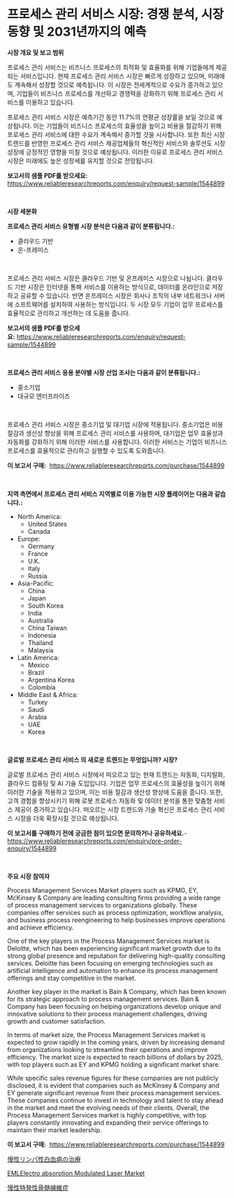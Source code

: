 <p><h1>프로세스 관리 서비스 시장: 경쟁 분석, 시장 동향 및 2031년까지의 예측</h1></p><p><strong>시장 개요 및 보고 범위</strong></p>
<p><p>프로세스 관리 서비스는 비즈니스 프로세스의 최적화 및 효율화를 위해 기업들에게 제공되는 서비스입니다. 현재 프로세스 관리 서비스 시장은 빠르게 성장하고 있으며, 미래에도 계속해서 성장할 것으로 예측됩니다. 이 시장은 전세계적으로 수요가 증가하고 있으며, 기업들이 비즈니스 프로세스를 개선하고 경쟁력을 강화하기 위해 프로세스 관리 서비스를 이용하고 있습니다.</p><p>프로세스 관리 서비스 시장은 예측기간 동안 11.7%의 연평균 성장률을 보일 것으로 예상됩니다. 이는 기업들이 비즈니스 프로세스의 효율성을 높이고 비용을 절감하기 위해 프로세스 관리 서비스에 대한 수요가 계속해서 증가할 것을 시사합니다. 또한 최신 시장 트렌드를 반영한 프로세스 관리 서비스 제공업체들의 혁신적인 서비스와 솔루션도 시장 성장에 긍정적인 영향을 미칠 것으로 예상됩니다. 이러한 이유로 프로세스 관리 서비스 시장은 미래에도 높은 성장세를 유지할 것으로 전망됩니다.</p></p>
<p><strong>보고서의 샘플 PDF를 받으세요:</strong> <a href="https://www.reliableresearchreports.com/enquiry/request-sample/1544899">https://www.reliableresearchreports.com/enquiry/request-sample/1544899</a></p>
<p>&nbsp;</p>
<p><strong>시장 세분화</strong></p>
<p><strong>프로세스 관리 서비스 유형별 시장 분석은 다음과 같이 분류됩니다.:</strong></p>
<p><ul><li>클라우드 기반</li><li>온-프레미스</li></ul></p>
<p>&nbsp;</p>
<p><p>프로세스 관리 서비스 시장은 클라우드 기반 및 온프레미스 시장으로 나뉩니다. 클라우드 기반 시장은 인터넷을 통해 서비스를 이용하는 방식으로, 데이터를 온라인으로 저장하고 공유할 수 있습니다. 반면 온프레미스 시장은 회사나 조직의 내부 네트워크나 서버에 소프트웨어를 설치하여 사용하는 방식입니다. 두 시장 모두 기업이 업무 프로세스를 효율적으로 관리하고 개선하는 데 도움을 줍니다.</p></p>
<p><strong>보고서의 샘플 PDF를 받으세요:</strong>&nbsp;<a href="https://www.reliableresearchreports.com/enquiry/request-sample/1544899">https://www.reliableresearchreports.com/enquiry/request-sample/1544899</a></p>
<p>&nbsp;</p>
<p><strong> 프로세스 관리 서비스 응용 분야별 시장 산업 조사는 다음과 같이 분류됩니다.:</strong></p>
<p><ul><li>중소기업</li><li>대규모 엔터프라이즈</li></ul></p>
<p>&nbsp;</p>
<p><p>프로세스 관리 서비스 시장은 중소기업 및 대기업 시장에 적용됩니다. 중소기업은 비용 절감과 생산성 향상을 위해 프로세스 관리 서비스를 사용하며, 대기업은 업무 효율성과 자동화를 강화하기 위해 이러한 서비스를 사용합니다. 이러한 서비스는 기업이 비즈니스 프로세스를 효율적으로 관리하고 실행할 수 있도록 도와줍니다.</p></p>
<p><strong>이 보고서 구매:</strong>&nbsp; <a href="https://www.reliableresearchreports.com/purchase/1544899">https://www.reliableresearchreports.com/purchase/1544899</a></p>
<p>&nbsp;</p>
<p><strong>지역 측면에서 프로세스 관리 서비스 지역별로 이용 가능한 시장 플레이어는 다음과 같습니다.:</strong></p>
<p><ul>
    <li>
        North America:
        <ul>
            <li>United States</li>
            <li>Canada</li>
        </ul>
    </li>
    <li>
        Europe:
        <ul>
            <li>Germany</li>
            <li>France</li>
            <li>U.K.</li>
            <li>Italy</li>
            <li>Russia</li>
        </ul>
    </li>
    <li>
        Asia-Pacific:
        <ul>
            <li>China</li>
            <li>Japan</li>
            <li>South Korea</li>
            <li>India</li>
            <li>Australia</li>
            <li>China Taiwan</li>
            <li>Indonesia</li>
            <li>Thailand</li>
            <li>Malaysia</li>
        </ul>
    </li>
    <li>
        Latin America:
        <ul>
            <li>Mexico</li>
            <li>Brazil</li>
            <li>Argentina Korea</li>
            <li>Colombia</li>
        </ul>
    </li>
    <li>
        Middle East & Africa:
        <ul>
            <li>Turkey</li>
            <li>Saudi</li>
            <li>Arabia</li>
            <li>UAE</li>
            <li>Korea</li>
        </ul>
    </li>
    </ul></p>
<p>&nbsp;</p>
<p><strong>글로벌 프로세스 관리 서비스 의 새로운 트렌드는 무엇입니까? 시장?</strong></p>
<p><p>글로벌 프로세스 관리 서비스 시장에서 떠오르고 있는 현재 트렌드는 자동화, 디지털화, 클라우드 컴퓨팅 및 AI 기술 도입입니다. 기업은 업무 프로세스의 효율성을 높이기 위해 이러한 기술을 적용하고 있으며, 이는 비용 절감과 생산성 향상에 도움을 줍니다. 또한, 고객 경험을 향상시키기 위해 로봇 프로세스 자동화 및 데이터 분석을 통한 맞춤형 서비스 제공이 증가하고 있습니다. 떠오르는 시장 트렌드와 기술 혁신은 프로세스 관리 서비스 시장을 더욱 확장시킬 것으로 예상됩니다.</p></p>
<p><strong>이 보고서를 구매하기 전에 궁금한 점이 있으면 문의하거나 공유하세요.</strong>- <a href="https://www.reliableresearchreports.com/enquiry/pre-order-enquiry/1544899">https://www.reliableresearchreports.com/enquiry/pre-order-enquiry/1544899</a></p>
<p>&nbsp;</p>
<p><strong>주요 시장 참여자</strong></p>
<p><p>Process Management Services Market players such as KPMG, EY, McKinsey & Company are leading consulting firms providing a wide range of process management services to organizations globally. These companies offer services such as process optimization, workflow analysis, and business process reengineering to help businesses improve operations and achieve efficiency.</p><p>One of the key players in the Process Management Services market is Deloitte, which has been experiencing significant market growth due to its strong global presence and reputation for delivering high-quality consulting services. Deloitte has been focusing on emerging technologies such as artificial intelligence and automation to enhance its process management offerings and stay competitive in the market.</p><p>Another key player in the market is Bain & Company, which has been known for its strategic approach to process management services. Bain & Company has been focusing on helping organizations develop unique and innovative solutions to their process management challenges, driving growth and customer satisfaction.</p><p>In terms of market size, the Process Management Services market is expected to grow rapidly in the coming years, driven by increasing demand from organizations looking to streamline their operations and improve efficiency. The market size is expected to reach billions of dollars by 2025, with top players such as EY and KPMG holding a significant market share.</p><p>While specific sales revenue figures for these companies are not publicly disclosed, it is evident that companies such as McKinsey & Company and EY generate significant revenue from their process management services. These companies continue to invest in technology and talent to stay ahead in the market and meet the evolving needs of their clients. Overall, the Process Management Services market is highly competitive, with top players constantly innovating and expanding their service offerings to maintain their market leadership.</p></p>
<p><strong>이 보고서 구매:</strong>&nbsp;&nbsp;<a href="https://www.reliableresearchreports.com/purchase/1544899">https://www.reliableresearchreports.com/purchase/1544899</a></p>
<p><p><a href="https://github.com/EstaSprer20231/Market-Research-Report-List-1/blob/main/890836414685.md">慢性リンパ性白血病の治療</a></p><p><a href="https://github.com/Angelnienowdseej3e45z3p8c/Market-Research-Report-List-1/blob/main/emlelectro-absorption-modulated-laser-market.md">EMLElectro absorption Modulated Laser Market</a></p><p><a href="https://github.com/vlcostes/Market-Research-Report-List-1/blob/main/601018214684.md">慢性特発性骨髄線維症</a></p></p>

